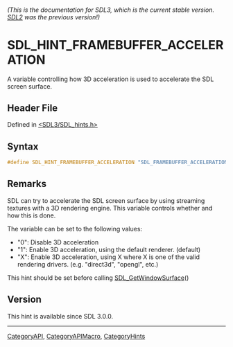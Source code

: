 ###### (This is the documentation for SDL3, which is the current stable version. [SDL2](https://wiki.libsdl.org/SDL2/) was the previous version!)
# SDL_HINT_FRAMEBUFFER_ACCELERATION

A variable controlling how 3D acceleration is used to accelerate the SDL screen surface.

## Header File

Defined in [<SDL3/SDL_hints.h>](https://github.com/libsdl-org/SDL/blob/main/include/SDL3/SDL_hints.h)

## Syntax

```c
#define SDL_HINT_FRAMEBUFFER_ACCELERATION "SDL_FRAMEBUFFER_ACCELERATION"
```

## Remarks

SDL can try to accelerate the SDL screen surface by using streaming
textures with a 3D rendering engine. This variable controls whether and how
this is done.

The variable can be set to the following values:

- "0": Disable 3D acceleration
- "1": Enable 3D acceleration, using the default renderer. (default)
- "X": Enable 3D acceleration, using X where X is one of the valid
  rendering drivers. (e.g. "direct3d", "opengl", etc.)

This hint should be set before calling
[SDL_GetWindowSurface](SDL_GetWindowSurface)()

## Version

This hint is available since SDL 3.0.0.

----
[CategoryAPI](CategoryAPI), [CategoryAPIMacro](CategoryAPIMacro), [CategoryHints](CategoryHints)

